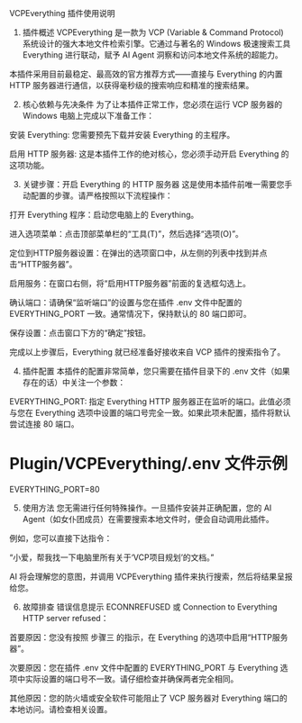 VCPEverything 插件使用说明
1. 插件概述
VCPEverything 是一款为 VCP (Variable & Command Protocol) 系统设计的强大本地文件检索引擎。它通过与著名的 Windows 极速搜索工具 Everything 进行联动，赋予 AI Agent 洞察和访问本地文件系统的超能力。

本插件采用目前最稳定、最高效的官方推荐方式——直接与 Everything 的内置 HTTP 服务器进行通信，以获得毫秒级的搜索响应和精准的搜索结果。

2. 核心依赖与先决条件
为了让本插件正常工作，您必须在运行 VCP 服务器的 Windows 电脑上完成以下准备工作：

安装 Everything: 您需要预先下载并安装 Everything 的主程序。

启用 HTTP 服务器: 这是本插件工作的绝对核心，您必须手动开启 Everything 的这项功能。

3. 关键步骤：开启 Everything 的 HTTP 服务器
这是使用本插件前唯一需要您手动配置的步骤。请严格按照以下流程操作：

打开 Everything 程序：启动您电脑上的 Everything。

进入选项菜单：点击顶部菜单栏的“工具(T)”，然后选择“选项(O)”。

定位到HTTP服务器设置：在弹出的选项窗口中，从左侧的列表中找到并点击“HTTP服务器”。

启用服务：在窗口右侧，将“启用HTTP服务器”前面的复选框勾选上。

确认端口：请确保“监听端口”的设置与您在插件 .env 文件中配置的 EVERYTHING_PORT 一致。通常情况下，保持默认的 80 端口即可。

保存设置：点击窗口下方的“确定”按钮。

完成以上步骤后，Everything 就已经准备好接收来自 VCP 插件的搜索指令了。

4. 插件配置
本插件的配置非常简单，您只需要在插件目录下的 .env 文件（如果存在的话）中关注一个参数：

EVERYTHING_PORT: 指定 Everything HTTP 服务器正在监听的端口。此值必须与您在 Everything 选项中设置的端口号完全一致。如果此项未配置，插件将默认尝试连接 80 端口。

# Plugin/VCPEverything/.env 文件示例
EVERYTHING_PORT=80

5. 使用方法
您无需进行任何特殊操作。一旦插件安装并正确配置，您的 AI Agent（如女仆团成员）在需要搜索本地文件时，便会自动调用此插件。

例如，您可以直接下达指令：

“小爱，帮我找一下电脑里所有关于‘VCP项目规划’的文档。”

AI 将会理解您的意图，并调用 VCPEverything 插件来执行搜索，然后将结果呈报给您。

6. 故障排查
错误信息提示 ECONNREFUSED 或 Connection to Everything HTTP server refused：

首要原因：您没有按照 步骤三 的指示，在 Everything 的选项中启用“HTTP服务器”。

次要原因：您在插件 .env 文件中配置的 EVERYTHING_PORT 与 Everything 选项中实际设置的端口号不一致。请仔细检查并确保两者完全相同。

其他原因：您的防火墙或安全软件可能阻止了 VCP 服务器对 Everything 端口的本地访问。请检查相关设置。
